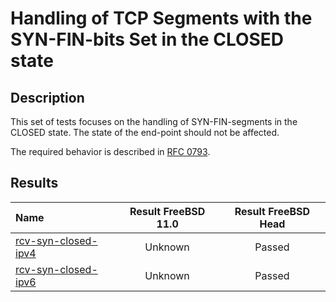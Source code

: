 # Handling of TCP Segments with the SYN-FIN-bits Set in the CLOSED state

## Description
This set of tests focuses on the handling of SYN-FIN-segments in the CLOSED state.
The state of the end-point should not be affected.

The required behavior is described in [RFC 0793](https://tools.ietf.org/html/rfc793#section-3.9).

## Results

| Name                                                                                                                                                                 | Result FreeBSD 11.0 | Result FreeBSD Head |
|:---------------------------------------------------------------------------------------------------------------------------------------------------------------------|:-------------------:|:-------------------:|
|[rcv-syn-closed-ipv4](rcv-syn-closed-ipv4.pkt "Ensure that the reception of a SYN-FIN-segment in the CLOSED state does trigger the sending of a RST-ACK-segment")     | Unknown             | Passed              |
|[rcv-syn-closed-ipv6](rcv-syn-closed-ipv6.pkt "Ensure that the reception of a SYN-FIN-segment in the CLOSED state does trigger the sending of a RST-ACK-segment")     | Unknown             | Passed              |
